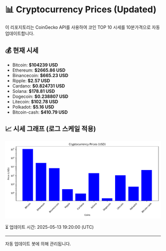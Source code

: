 
# 📊 Cryptocurrency Prices (Updated)

이 리포지토리는 CoinGecko API를 사용하여 코인 TOP 10 시세를 10분가격으로 자동 업데이트합니다.

## 💰 현재 시세
- Bitcoin: **$104239 USD**
- Ethereum: **$2665.86 USD**
- Binancecoin: **$665.23 USD**
- Ripple: **$2.57 USD**
- Cardano: **$0.824731 USD**
- Solana: **$178.81 USD**
- Dogecoin: **$0.238807 USD**
- Litecoin: **$102.78 USD**
- Polkadot: **$5.16 USD**
- Bitcoin-cash: **$410.79 USD**

## 📈 시세 그래프 (로그 스케일 적용)
![Crypto Prices](crypto_prices.png)

⏳ 업데이트 시간: 2025-05-13 19:20:00 (UTC)

---
자동 업데이트 봇에 의해 관리됩니다.
